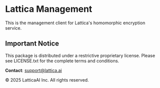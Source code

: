 # Lattica Management

This is the management client for Lattica's homomorphic encryption service.

## Important Notice

This package is distributed under a restrictive proprietary license. Please see LICENSE.txt for the complete terms and conditions.

**Contact**: support@lattica.ai

© 2025 LatticaAI Inc. All rights reserved.
